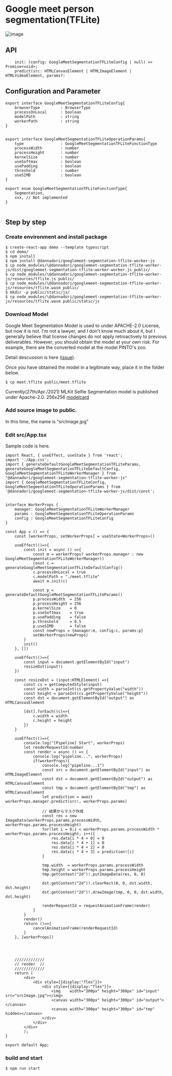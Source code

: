 # Google meet person segmentation(TFLite)

![image](https://user-images.githubusercontent.com/48346627/110603124-03ad5480-81ca-11eb-993f-f7bf1f857b42.png)

## API

```
    init: (config: GoogleMeetSegmentationTFLiteConfig | null) => Promise<void>;
    predict(src: HTMLCanvasElement | HTMLImageElement | HTMLVideoElement, params?: 
```

## Configuration and Parameter

```
export interface GoogleMeetSegmentationTFLiteConfig{
    browserType         : BrowserType
    processOnLocal      : boolean
    modelPath           : string
    workerPath          : string
}


export interface GoogleMeetSegmentationTFLiteOperationParams{
    type                : GoogleMeetSegmentationTFLiteFunctionType
    processWidth        : number
    processHeight       : number
    kernelSize          : number
    useSoftmax          : boolean
    usePadding          : boolean
    threshold           : number
    useSIMD             : boolean
}

export enum GoogleMeetSegmentationTFLiteFunctionType{
    Segmentation,
    xxx, // Not implemented
}


```

## Step by step
### Create environment and install package
```
$ create-react-app demo --template typescript
$ cd demo/
$ npm install
$ npm install @dannadori/googlemeet-segmentation-tflite-worker-js
$ cp node_modules/\@dannadori/googlemeet-segmentation-tflite-worker-js/dist/googlemeet-segmentation-tflite-worker-worker.js public/
$ cp node_modules/\@dannadori/googlemeet-segmentation-tflite-worker-js/resources/tflite.js public/
$ cp node_modules/\@dannadori/googlemeet-segmentation-tflite-worker-js/resources/tflite.wasm public/
$ mkdir -p public/static/js/
$ cp node_modules/\@dannadori/googlemeet-segmentation-tflite-worker-js/resources/tflite.wasm public/static/js
```

### Download Model
Google Meet Segmentation Model is used to under APACHE-2.0 License, but now it is not. I'm not a lawyer, and I don't know much about it, but I generally believe that license changes do not apply retroactively to previous deliverables. However, you should obtain the model at your own risk.
For example, there are the converted model at the model PINTO's zoo. 

Detail descussion is here ([issue](https://github.com/tensorflow/tfjs/issues/4177)).

Once you have obtained the model in a legitimate way, place it in the folder below.

```
$ cp meet.tflite public/meet.tflite
```

Currently(27th/Apr./2021) MLKit Selfie Segmentation model is published under Apache-2.0. 256x256
[modelcard](https://developers.google.com/ml-kit/images/vision/selfie-segmentation/selfie-model-card.pdf)


### Add source image to public. 
In this time, the name is "srcImage.jpg"

### Edit src/App.tsx
Sample code is here.

```
import React, { useEffect, useState } from 'react';
import './App.css';
import { generateDefaultGoogleMeetSegmentationTFLiteParams, generateGoogleMeetSegmentationTFLiteDefaultConfig, GoogleMeetSegmentationTFLiteWorkerManager } from "@dannadori/googlemeet-segmentation-tflite-worker-js"
import { GoogleMeetSegmentationTFLiteConfig, GoogleMeetSegmentationTFLiteOperationParams } from '@dannadori/googlemeet-segmentation-tflite-worker-js/dist/const';


interface WorkerProps {
    manager: GoogleMeetSegmentationTFLiteWorkerManager
    params : GoogleMeetSegmentationTFLiteOperationParams
    config : GoogleMeetSegmentationTFLiteConfig
}

const App = () => {
    const [workerProps, setWorkerProps] = useState<WorkerProps>()

    useEffect(()=>{
        const init = async () =>{
            const m = workerProps? workerProps.manager : new GoogleMeetSegmentationTFLiteWorkerManager()
            const c = generateGoogleMeetSegmentationTFLiteDefaultConfig()
            c.processOnLocal = true
            c.modelPath = "./meet.tflite"
            await m.init(c)
    
            const p = generateDefaultGoogleMeetSegmentationTFLiteParams()
            p.processWidth  = 256
            p.processHeight = 256
            p.kernelSize    = 0
            p.useSoftmax    = true
            p.usePadding    = false
            p.threshold     = 0.5
            p.useSIMD       = false
            const newProps = {manager:m, config:c, params:p}
            setWorkerProps(newProps)
        }
        init()
    }, [])

    useEffect(()=>{
        const input = document.getElementById("input") 
        resizeDst(input!)
    })

    const resizeDst = (input:HTMLElement) =>{
        const cs = getComputedStyle(input)
        const width = parseInt(cs.getPropertyValue("width"))
        const height = parseInt(cs.getPropertyValue("height"))
        const dst = document.getElementById("output") as HTMLCanvasElement
        
        [dst].forEach((c)=>{
            c.width = width
            c.height = height
        })
    }

    useEffect(()=>{
        console.log("[Pipeline] Start", workerProps)
        let renderRequestId:number
        const render = async () => {
            console.log("pipeline...", workerProps)
            if(workerProps){
                console.log("pipeline...1")
                const src = document.getElementById("input") as HTMLImageElement
                const dst = document.getElementById("output") as HTMLCanvasElement
                const tmp = document.getElementById("tmp") as HTMLCanvasElement
                let prediction = await workerProps.manager.predict(src!, workerProps.params)

                // 結果からマスク作成
                const res = new ImageData(workerProps.params.processWidth, workerProps.params.processHeight)
                for(let i = 0;i < workerProps.params.processWidth * workerProps.params.processHeight; i++){
                    res.data[i * 4 + 0] = 0
                    res.data[i * 4 + 1] = 0
                    res.data[i * 4 + 2] = 0
                    res.data[i * 4 + 3] = prediction![i]
                }

                tmp.width  = workerProps.params.processWidth 
                tmp.height = workerProps.params.processHeight
                tmp.getContext("2d")!.putImageData(res, 0, 0)

                dst.getContext("2d")!.clearRect(0, 0, dst.width, dst.height)
                dst.getContext("2d")!.drawImage(tmp, 0, 0, dst.width, dst.height)

                renderRequestId = requestAnimationFrame(render)
            }
        }
        render()
        return ()=>{
            cancelAnimationFrame(renderRequestId)
        }
    }, [workerProps])




    /////////////
    // render  //
    /////////////
    return (
        <div>
            <div style={{display:"flex"}}>
                <div style={{display:"flex"}}>
                    <img    width="300px" height="300px" id="input" src="srcImage.jpg"></img>
                    <canvas width="300px" height="300px" id="output"></canvas>
                    <canvas width="300px" height="300px" id="tmp" hidden></canvas>
                </div>
            </div>
        </div>
        );
}

export default App;

```

### build and start

```
$ npm run start
```



